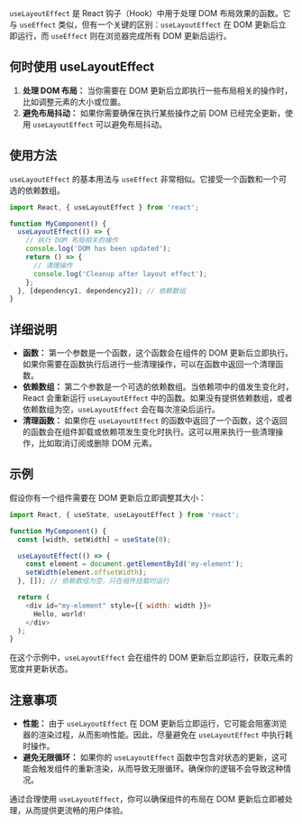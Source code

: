 `useLayoutEffect` 是 React 钩子（Hook）中用于处理 DOM 布局效果的函数。它与 `useEffect` 类似，但有一个关键的区别：`useLayoutEffect` 在 DOM 更新后立即运行，而 `useEffect` 则在浏览器完成所有 DOM 更新后运行。

## 何时使用 useLayoutEffect

1. **处理 DOM 布局：** 当你需要在 DOM 更新后立即执行一些布局相关的操作时，比如调整元素的大小或位置。
2. **避免布局抖动：** 如果你需要确保在执行某些操作之前 DOM 已经完全更新，使用 `useLayoutEffect` 可以避免布局抖动。

## 使用方法

`useLayoutEffect` 的基本用法与 `useEffect` 非常相似。它接受一个函数和一个可选的依赖数组。

```javascript
import React, { useLayoutEffect } from 'react';

function MyComponent() {
  useLayoutEffect(() => {
    // 执行 DOM 布局相关的操作
    console.log('DOM has been updated');
    return () => {
      // 清理操作
      console.log('Cleanup after layout effect');
    };
  }, [dependency1, dependency2]); // 依赖数组
}
```

## 详细说明

- **函数：** 第一个参数是一个函数，这个函数会在组件的 DOM 更新后立即执行。如果你需要在函数执行后进行一些清理操作，可以在函数中返回一个清理函数。
- **依赖数组：** 第二个参数是一个可选的依赖数组。当依赖项中的值发生变化时，React 会重新运行 `useLayoutEffect` 中的函数。如果没有提供依赖数组，或者依赖数组为空，`useLayoutEffect` 会在每次渲染后运行。
- **清理函数：** 如果你在 `useLayoutEffect` 的函数中返回了一个函数，这个返回的函数会在组件卸载或依赖项发生变化时执行。这可以用来执行一些清理操作，比如取消订阅或删除 DOM 元素。

## 示例

假设你有一个组件需要在 DOM 更新后立即调整其大小：

```javascript
import React, { useState, useLayoutEffect } from 'react';

function MyComponent() {
  const [width, setWidth] = useState(0);

  useLayoutEffect(() => {
    const element = document.getElementById('my-element');
    setWidth(element.offsetWidth);
  }, []); // 依赖数组为空，只在组件挂载时运行

  return (
    <div id="my-element" style={{ width: width }}>
      Hello, world!
    </div>
  );
}
```

在这个示例中，`useLayoutEffect` 会在组件的 DOM 更新后立即运行，获取元素的宽度并更新状态。

## 注意事项

- **性能：** 由于 `useLayoutEffect` 在 DOM 更新后立即运行，它可能会阻塞浏览器的渲染过程，从而影响性能。因此，尽量避免在 `useLayoutEffect` 中执行耗时操作。
- **避免无限循环：** 如果你的 `useLayoutEffect` 函数中包含对状态的更新，这可能会触发组件的重新渲染，从而导致无限循环。确保你的逻辑不会导致这种情况。

通过合理使用 `useLayoutEffect`，你可以确保组件的布局在 DOM 更新后立即被处理，从而提供更流畅的用户体验。